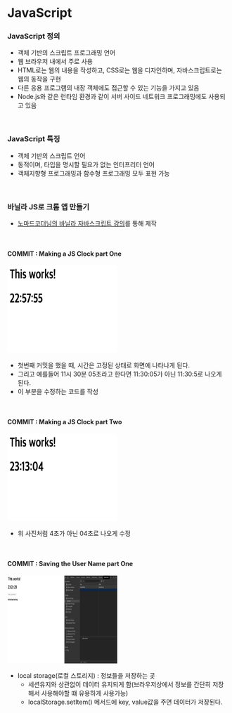 # JavaScript

### JavaScript 정의
- 객체 기반의 스크립트 프로그래밍 언어
- 웹 브라우저 내에서 주로 사용
- HTML로는 웹의 내용을 작성하고, CSS로는 웹을 디자인하며, 자바스크립트로는 웹의 동작을 구현
- 다른 응용 프로그램의 내장 객체에도 접근할 수 있는 기능을 가지고 있음
- Node.js와 같은 런타임 환경과 같이 서버 사이드 네트워크 프로그래밍에도 사용되고 있음

<br>

### JavaScript 특징
- 객체 기반의 스크립트 언어
- 동적이며, 타입을 명시할 필요가 없는 인터프리터 언어
- 객체지향형 프로그래밍과 함수형 프로그래밍 모두 표현 가능

<br>

### 바닐라 JS로 크롬 앱 만들기
- [노마드코더님의 바닐라 자바스크립트 강의](https://academy.nomadcoders.co/courses/)를 통해 제작

<br>

#### COMMIT : Making a JS Clock part One
<img src="./image/part_one.png" width="250px" height="200px" alt="structure"></img>
- 첫번째 커밋을 했을 때, 시간은 고정된 상태로 화면에 나타나게 된다.
- 그리고 예를들어 11시 30분 05초라고 한다면 11:30:05가 아닌 11:30:5로 나오게 된다.
- 이 부분을 수정하는 코드를 작성

<br>

#### COMMIT : Making a JS Clock part Two
<img src="./image/part_two.png" width="250px" height="200px" alt="structure"></img>
- 위 사진처럼 4초가 아닌 04초로 나오게 수정

<br>

#### COMMIT : Saving the User Name part One
<img src="./image/name_partone.png" width="250px" height="200px" alt="structure"></img>
- local storage(로컬 스토리지) : 정보들을 저장하는 곳
    - 세션유지와 상관없이 데이터 유지되게 함(브라우저상에서 정보를 간단히 저장해서 사용해야할 떄 유용하게 사용가능)
    - localStorage.setItem() 메서드에 key, value값을 주면 데이터가 저장된다.
